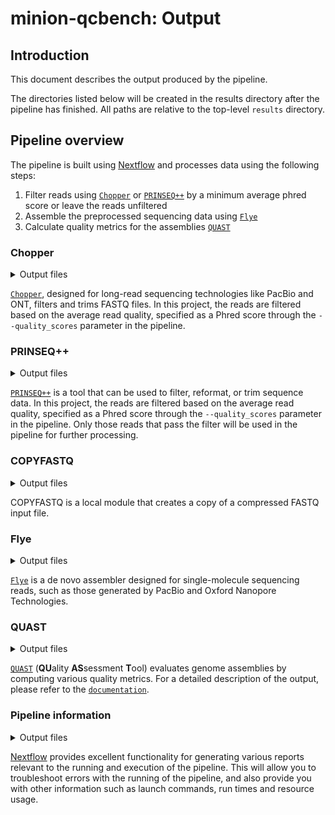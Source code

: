 # minion-qcbench: Output

## Introduction

This document describes the output produced by the pipeline. 

The directories listed below will be created in the results directory after the pipeline has finished. All paths are relative to the top-level `results` directory.

## Pipeline overview

The pipeline is built using [Nextflow](https://www.nextflow.io/) and processes data using the following steps:

1. Filter reads using [`Chopper`](https://github.com/wdecoster/chopper) or [`PRINSEQ++`](https://github.com/Adrian-Cantu/PRINSEQ-plus-plus) by a minimum average phred score or leave the reads unfiltered
2. Assemble the preprocessed sequencing data using [`Flye`](https://github.com/fenderglass/Flye)
3. Calculate quality metrics for the assemblies [`QUAST`](https://github.com/ablab/quast)

### Chopper

<details markdown="1">
<summary>Output files</summary>

- `chopper/`
  - `*.fastq.gz`: FASTQ file with reads that passed the filters.

</details>

[`Chopper`](https://github.com/wdecoster/chopper), designed for long-read sequencing technologies like PacBio and ONT, filters and trims FASTQ files. In this project, the reads are filtered based on the average read quality, specified as a Phred score through the `--quality_scores` parameter in the pipeline.

### PRINSEQ++

<details markdown="1">
<summary>Output files</summary>

- `prinseqplusplus/`
  - `*_bad_out.fastq.gz`: FASTQ file with reads that didn't pass the filters.
  - `*_good_out.fastq.gz`: FASTQ file with reads that passed the filters.
  - `*.log`: Log file to keep track of parameters, errors, etc.

</details>

[`PRINSEQ++`](https://github.com/Adrian-Cantu/PRINSEQ-plus-plus) is a tool that can be used to filter, reformat, or trim sequence data. In this project, the reads are filtered based on the average read quality, specified as a Phred score through the `--quality_scores` parameter in the pipeline. Only those reads that pass the filter will be used in the pipeline for further processing.

### COPYFASTQ

<details markdown="1">
<summary>Output files</summary>

- `copyfastq/`
  - `*.fastq.gz`: Copy of the compressed FASTQ input file.

</details>

COPYFASTQ is a local module that creates a copy of a compressed FASTQ input file.

### Flye

<details markdown="1">
<summary>Output files</summary>

- `flye/`
    - `*.assembly.fasta.gz`: Final assembly.
    - `*.assembly_graph.{gfa|gv}.gz`: Final repeat graph.
    - `*.assembly_info.txt`: Extra information about contigs.
    - `*.flye.log`: Flye log file.
    - `*.params.json`: Flye parameters.

</details>

[`Flye`](https://github.com/fenderglass/Flye) is a de novo assembler designed for single-molecule sequencing reads, such as those generated by PacBio and Oxford Nanopore Technologies.

### QUAST

<details markdown="1">
<summary>Output files</summary>

- `quast/<sampleID>/`
    - `report.{txt|tsv|tex|pdf|html}`:	Assessment summary.
    - `icarus.html`: Icarus main menu with links to interactive viewers.
    - `contigs_reports/` (only if a reference genome is provided)
        - `misassemblies_report`: Detailed report on misassemblies.
        - `unaligned_report`:	Detailed report on unaligned and partially unaligned contigs.
<!-- TODO: Which files are actually produced?? -->
</details>

[`QUAST`](https://github.com/ablab/quast) (**QU**ality **AS**sessment **T**ool) evaluates genome assemblies by computing various quality metrics. For a detailed description of the output, please refer to the [`documentation`](https://quast.sourceforge.net/docs/manual.html#sec3).


### Pipeline information

<details markdown="1">
<summary>Output files</summary>

- `pipeline_info/`
  - Reports generated by Nextflow: `execution_report.html`, `execution_timeline.html`, `execution_trace.txt` and `pipeline_dag.dot`/`pipeline_dag.svg`.
  - Reports generated by the pipeline: `software_versions.yml`.
  - Reformatted samplesheet files used as input to the pipeline: `samplesheet.valid.csv`.
  - Parameters used by the pipeline run: `params.json`.

</details>

[Nextflow](https://www.nextflow.io/docs/latest/tracing.html) provides excellent functionality for generating various reports relevant to the running and execution of the pipeline. This will allow you to troubleshoot errors with the running of the pipeline, and also provide you with other information such as launch commands, run times and resource usage.
